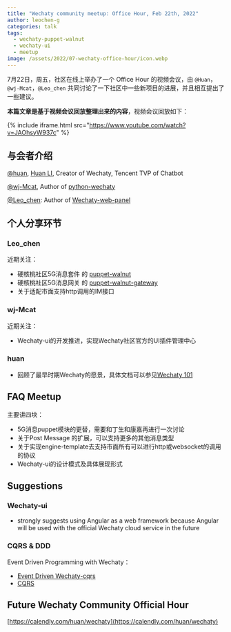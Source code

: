 ```yaml
---
title: "Wechaty community meetup: Office Hour, Feb 22th, 2022"
author: leochen-g
categories: talk
tags:
  - wechaty-puppet-walnut
  - wechaty-ui
  - meetup
image: /assets/2022/07-wechaty-office-hour/icon.webp
---
```


7月22日，周五，社区在线上举办了一个 Office Hour 的视频会议，由 `@Huan`，`@wj-Mcat`，`@Leo_chen` 共同讨论了一下社区中一些新项目的进展，并且相互提出了一些建议。

**本篇文章是基于视频会议回放整理出来的内容**，视频会议回放如下：

{% include iframe.html src="https://www.youtube.com/watch?v=JAOhsyW937c" %}

## 与会者介绍

[@huan](https://github.com/huan), [Huan LI](https://wechaty.js.org/contributors/huan), Creator of Wechaty, Tencent TVP of Chatbot

[@wj-Mcat](https://github.com/wj-Mcat), Author of [python-wechaty](https://github.com/wechaty/python-wechaty)

[@Leo_chen](https://github.com/leochen-g): Author of [Wechaty-web-panel](https://github.com/leochen-g/wechaty-web-panel)

## 个人分享环节

### Leo_chen

近期关注：

- 硬核桃社区5G消息套件 的 [puppet-walnut](https://github.com/wechaty/puppet-walnut)
- 硬核桃社区5G消息网关 的 [puppet-walnut-gateway](https://github.com/leochen-g/puppet-walnut-gateway)
- 关于适配市面支持http调用的IM接口

### wj-Mcat

近期关注：

- Wechaty-ui的开发推进，实现Wechaty社区官方的UI插件管理中心

### huan

- 回顾了最早时期Wechaty的愿景，具体文档可以参见[Wechaty 101](https://docs.google.com/presentation/d/13oUOIEnzdLWO6KZWztD_pMuu22AQ3SIMjk2wp8f-f18/edit#slide=id.g194ee6e600_0_51)

## FAQ Meetup

主要讲四块：

- 5G消息puppet模块的更替，需要和丁生和康嘉再进行一次讨论
- 关于Post Message 的扩展，可以支持更多的其他消息类型
- 关于实现engine-template去支持市面所有可以进行http或websocket的调用的协议
- Wechaty-ui的设计模式及具体展现形式

## Suggestions

### Wechaty-ui

- strongly suggests using Angular as a web framework because Angular will be used with the official Wechaty cloud service in the future

### CQRS & DDD

Event Driven Programming with Wechaty：

- [Event Driven Wechaty-cqrs](https://wechaty.js.org/2022/03/17/event-driven-wechaty-cqrs/)
- [CQRS](https://github.com/wechaty/cqrs)

## Future Wechaty Community Official Hour

[https://calendly.com/huan/wechaty](https://calendly.com/huan/wechaty)
